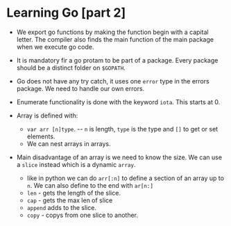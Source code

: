 # Learning Go [part 2]

- We export go functions by making the function begin with a capital letter. The
compiler also finds the main function of the main package when we execute go
code.

- It is mandatory fir a go protam to be part of a package. Every package should
be a distinct folder on `$GOPATH`.

- Go does not have any try catch, it uses one `error` type in the errors package.
We need to handle our own errors.

- Enumerate functionality is done with the keyword `iota`. This starts at 0.

- Array is defined with:
    -   `var arr [n]type`. -- `n` is length, `type` is the type and `[]` to get or
        set elements.
    -   We can nest arrays in arrays.
- Main disadvantage of an array is we need to know the size. We can use a
  `slice`
  instead which is a dynamic `array`.
   - like in python we can do `arr[:n]` to define a section of an array up to
     `n`. We can also define to the end with `ar[n:]`
   - `len` - gets the length of the slice. 
   - `cap` - gets the max len of slice
   - `append` adds to the slice.
   - `copy` - copys from one slice to another.

